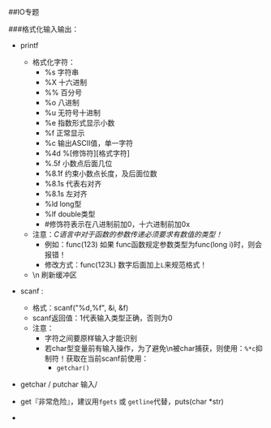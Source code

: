 ##IO专题

###格式化输入输出：
- printf
    + 格式化字符：
        * %s 字符串
        * %X 十六进制
        * %% 百分号
        * %o 八进制
        * %u 无符号十进制
        * %e 指数形式显示小数
        * %f 正常显示
        * %c 输出ASCII值，单一字符
        * %4d %[修饰符][格式字符]
        * %.5f 小数点后面几位
        * %8.1f 约束小数点长度，及后面位数
        * %8.1s 代表右对齐
        * %8.1s 左对齐
        * %ld long型
        * %lf double类型
        * #修饰符表示在八进制前加0，十六进制前加0x
    + 注意：*C语言中对于函数的参数传递必须要求有数值的类型！*
        * 例如：func(123) 如果 func函数规定参数类型为func(long i)时，则会报错！
        * 修改方式：func(123L) 数字后面加上`L`来规范格式！
    + \n 刷新缓冲区

- scanf :
    + 格式：scanf("%d,%f", &i, &f) 
    + scanf返回值：1代表输入类型正确，否则为0
    + 注意：
        * 字符之间要原样输入才能识别
        * 若char型变量前有输入操作，为了避免\n被char捕获，则使用：`%*c`抑制符！获取在当前scanf前使用：
            - `getchar()`
- getchar / putchar 输入/
- get『非常危险』，建议用`fgets` 或 `getline`代替，puts(char *str) 
- 
